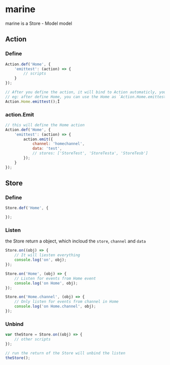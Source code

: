 # marine
marine is a Store - Model model

## Action

### Define

```javascript
Action.def('Home', {
    'emittest': (action) => {
        // scripts
    }
});

// After you define the action, it will bind to Action automaticly, you can call the function eaisy
// eg: after define Home, you can use the Home as `Action.Home.emittest`
Action.Home.emittest();Ï
```

### action.Emit


```javascript
// this will define the Home action 
Action.def('Home', {
    'emittest': (action) => {
        action.emit({
            channel: 'homechannel',
            data: 'test',
            // stores: ['StoreTest', 'StoreTesta', 'StoreTesb']
        });
    }
});
```

## Store

### Define

```javascript
Store.def('Home', {

});
```

### Listen

the Store return a object, which incloud the `store`, `channel` and `data`

```javascript
Store.on((obj) => {
    // It will liesten everything
    console.log('on', obj);
});

Store.on('Home', (obj) => {
    // Listen for events from Home event
    console.log('on Home', obj);
});

Store.on('Home.channel', (obj) => {
    // Only listen for events from channel in Home
    console.log('on Home.channel', obj);
});
```

### Unbind

```javascript
var theStore = Store.on((obj) => {
    // other scripts
});

// run the return of the Store will unbind the listen
theStore();
```